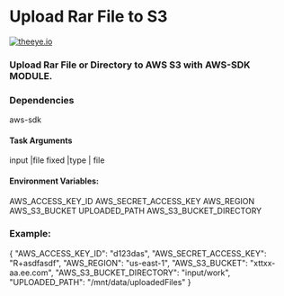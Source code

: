 # Upload Rar File to S3

[![theeye.io](../images/logo-theeye-theOeye-logo2.png)](https://theeye.io/en/index.html)

### Upload Rar File or Directory to AWS S3 with AWS-SDK MODULE.

### Dependencies

aws-sdk

#### Task Arguments

input |file 
fixed |type | file

#### Environment Variables:

AWS_ACCESS_KEY_ID
AWS_SECRET_ACCESS_KEY
AWS_REGION
AWS_S3_BUCKET
UPLOADED_PATH
AWS_S3_BUCKET_DIRECTORY

### Example:

{
  "AWS_ACCESS_KEY_ID": "d123das",
  "AWS_SECRET_ACCESS_KEY": "R+asdfasdf",
  "AWS_REGION": "us-east-1",
  "AWS_S3_BUCKET": "xttxx-aa.ee.com",
  "AWS_S3_BUCKET_DIRECTORY": "input/work",
  "UPLOADED_PATH": "/mnt/data/uploadedFiles"
}

